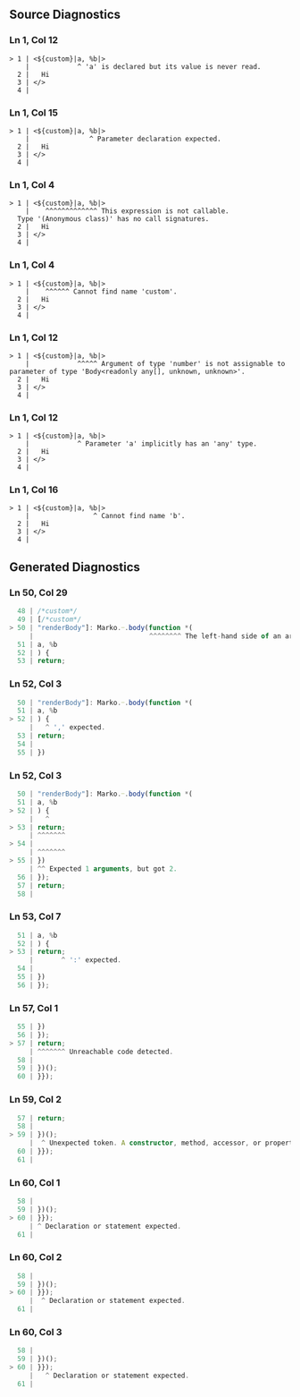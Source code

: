 ## Source Diagnostics
### Ln 1, Col 12
```marko
> 1 | <${custom}|a, %b|>
    |            ^ 'a' is declared but its value is never read.
  2 |   Hi
  3 | </>
  4 |
```

### Ln 1, Col 15
```marko
> 1 | <${custom}|a, %b|>
    |               ^ Parameter declaration expected.
  2 |   Hi
  3 | </>
  4 |
```

### Ln 1, Col 4
```marko
> 1 | <${custom}|a, %b|>
    |    ^^^^^^^^^^^^^ This expression is not callable.
  Type '(Anonymous class)' has no call signatures.
  2 |   Hi
  3 | </>
  4 |
```

### Ln 1, Col 4
```marko
> 1 | <${custom}|a, %b|>
    |    ^^^^^^ Cannot find name 'custom'.
  2 |   Hi
  3 | </>
  4 |
```

### Ln 1, Col 12
```marko
> 1 | <${custom}|a, %b|>
    |            ^^^^^ Argument of type 'number' is not assignable to parameter of type 'Body<readonly any[], unknown, unknown>'.
  2 |   Hi
  3 | </>
  4 |
```

### Ln 1, Col 12
```marko
> 1 | <${custom}|a, %b|>
    |            ^ Parameter 'a' implicitly has an 'any' type.
  2 |   Hi
  3 | </>
  4 |
```

### Ln 1, Col 16
```marko
> 1 | <${custom}|a, %b|>
    |                ^ Cannot find name 'b'.
  2 |   Hi
  3 | </>
  4 |
```

## Generated Diagnostics
### Ln 50, Col 29
```ts
  48 | /*custom*/
  49 | [/*custom*/
> 50 | "renderBody"]: Marko.ᜭ.body(function *(
     |                             ^^^^^^^^ The left-hand side of an arithmetic operation must be of type 'any', 'number', 'bigint' or an enum type.
  51 | a, %b
  52 | ) {
  53 | return;
```

### Ln 52, Col 3
```ts
  50 | "renderBody"]: Marko.ᜭ.body(function *(
  51 | a, %b
> 52 | ) {
     |   ^ ',' expected.
  53 | return;
  54 |
  55 | })
```

### Ln 52, Col 3
```ts
  50 | "renderBody"]: Marko.ᜭ.body(function *(
  51 | a, %b
> 52 | ) {
     |   ^
> 53 | return;
     | ^^^^^^^
> 54 |
     | ^^^^^^^
> 55 | })
     | ^^ Expected 1 arguments, but got 2.
  56 | });
  57 | return;
  58 |
```

### Ln 53, Col 7
```ts
  51 | a, %b
  52 | ) {
> 53 | return;
     |       ^ ':' expected.
  54 |
  55 | })
  56 | });
```

### Ln 57, Col 1
```ts
  55 | })
  56 | });
> 57 | return;
     | ^^^^^^^ Unreachable code detected.
  58 |
  59 | })();
  60 | }});
```

### Ln 59, Col 2
```ts
  57 | return;
  58 |
> 59 | })();
     |  ^ Unexpected token. A constructor, method, accessor, or property was expected.
  60 | }});
  61 |
```

### Ln 60, Col 1
```ts
  58 |
  59 | })();
> 60 | }});
     | ^ Declaration or statement expected.
  61 |
```

### Ln 60, Col 2
```ts
  58 |
  59 | })();
> 60 | }});
     |  ^ Declaration or statement expected.
  61 |
```

### Ln 60, Col 3
```ts
  58 |
  59 | })();
> 60 | }});
     |   ^ Declaration or statement expected.
  61 |
```

